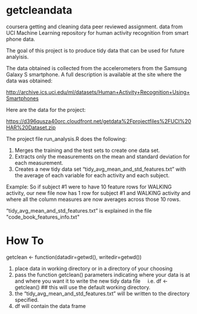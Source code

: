 # getcleandata
coursera getting and cleaning data peer reviewed assignment.  data from UCI Machine Learning repository for human activity recognition from smart phone data.

The goal of this project is to produce tidy data that can be used for future analyisis.

The data obtained is collected from the accelerometers from the Samsung Galaxy S smartphone. A full description is available at the site where the data was obtained:

http://archive.ics.uci.edu/ml/datasets/Human+Activity+Recognition+Using+Smartphones

Here are the data for the project:

https://d396qusza40orc.cloudfront.net/getdata%2Fprojectfiles%2FUCI%20HAR%20Dataset.zip

The project file run_analysis.R does the following:
1.  Merges the training and the test sets to create one data set.
2.  Extracts only the measurements on the mean and standard deviation for each measurement.
3.  Creates a new tidy data set “tidy_avg_mean_and_std_features.txt” with the average of each variable for each activity and each subject.  

Example: So if subject #1 were to have 10 feature rows for WALKING activity, our new file now has 1 row for subject #1 and WALKING activity and where all the column measures are now averages across those 10 rows.  

“tidy_avg_mean_and_std_features.txt” is explained in the file "code_book_features_info.txt"

# How To
getclean <- function(datadir=getwd(), writedir=getwd())

1.  place data in working directory or in a directory of your choosing
2.  pass the function getclean() parameters indicating where your data is at and where you want it to write the new tidy data file
     i.e.  df <- getclean() ## this will use the default working directory.
3. the “tidy_avg_mean_and_std_features.txt” will be written to the directory specified.  
4. df will contain the data frame
